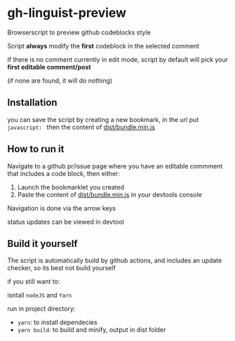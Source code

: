 # gh-linguist-preview

Browserscript to preview github codeblocks style

Script **always** modify the **first** codeblock in the selected comment

If there is no comment currently in edit mode, script by default will pick your **first editable comment/post**

(if none are found, it will do nothing)

## Installation

you can save the script by creating a new bookmark, in the url put `javascript: ` then the content of [dist/bundle.min.js](https://github.com/Araxeus/gh-linguist-preview/blob/main/dist/bundle.min.js)

## How to run it

Navigate to a github pr/issue page where you have an editable commment that includes a code block, then either:

1. Launch the bookmarklet you created
2. Paste the content of [dist/bundle.min.js](https://github.com/Araxeus/gh-linguist-preview/blob/main/dist/bundle.min.js) in your devtools console

Navigation is done via the arrow keys

status updates can be viewed in devtool

## Build it yourself
The script is automatically build by github actions, and includes an update checker, so its best not build yourself

if you still want to:

isntall `nodeJS` and `Yarn`

run in project directory:
* `yarn`: to install dependecies
* `yarn build`: to build and minify, output in dist folder
